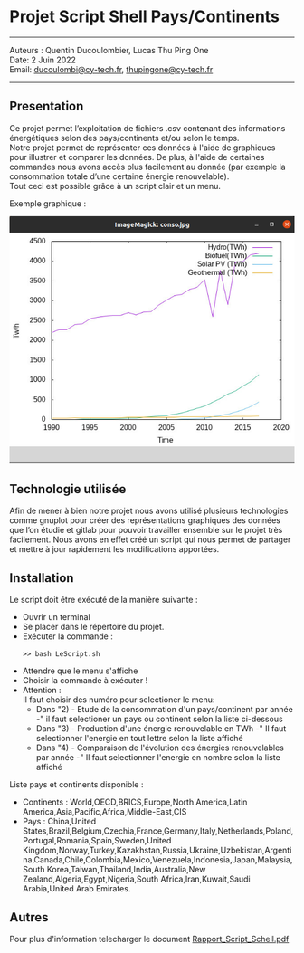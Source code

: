 # Projet Script Shell Pays/Continents
---

Auteurs : Quentin Ducoulombier, Lucas Thu Ping One  
Date: 2 Juin 2022  
Email: ducoulombi@cy-tech.fr, thupingone@cy-tech.fr

---
## Presentation

Ce projet permet l’exploitation de fichiers .csv contenant des informations
énergétiques selon des pays/continents et/ou selon le temps.  
Notre projet permet de
représenter ces données à l'aide de graphiques pour illustrer et comparer les données. De plus, à l'aide de certaines commandes nous avons accès plus facilement au donnée (par
exemple la consommation totale d’une certaine énergie renouvelable).  
Tout ceci est possible grâce à un script clair et un menu.  
  
Exemple graphique :
  
![Graphique comparant les energies](./ressourcesReadme/screenProjetScriptShell.png)

## Technologie utilisée

Afin de mener à bien notre projet nous avons utilisé plusieurs technologies comme
gnuplot pour créer des représentations graphiques des données que l’on étudie et gitlab
pour pouvoir travailler ensemble sur le projet très facilement. Nous avons en effet créé un
script qui nous permet de partager et mettre à jour rapidement les modifications apportées.

## Installation 

Le script doit être exécuté de la manière suivante :

- Ouvrir un terminal
- Se placer dans le répertoire du projet.
- Exécuter la commande :
  ```
  >> bash LeScript.sh 
  ```
- Attendre que le menu s'affiche
- Choisir la commande à exécuter !
- Attention :   
    Il faut choisir des numéro pour selectioner le menu:  
    - Dans "2) - Etude de la consommation d'un pays/continent par année -" il faut selectioner un pays ou continent selon la liste ci-dessous
    - Dans "3) - Production d'une énergie renouvelable en TWh -" Il faut selectionner l'energie en tout lettre selon la liste affiché
    - Dans "4) - Comparaison de l'évolution des énergies renouvelables par année -" Il faut selectionner l'energie en nombre selon la liste affiché


Liste pays et continents disponible :
- Continents : World,OECD,BRICS,Europe,North America,Latin America,Asia,Pacific,Africa,Middle-East,CIS
- Pays : China,United States,Brazil,Belgium,Czechia,France,Germany,Italy,Netherlands,Poland,Portugal,Romania,Spain,Sweden,United Kingdom,Norway,Turkey,Kazakhstan,Russia,Ukraine,Uzbekistan,Argentina,Canada,Chile,Colombia,Mexico,Venezuela,Indonesia,Japan,Malaysia,South Korea,Taiwan,Thailand,India,Australia,New Zealand,Algeria,Egypt,Nigeria,South Africa,Iran,Kuwait,Saudi Arabia,United Arab Emirates.

## Autres

Pour plus d'information telecharger le document [Rapport_Script_Schell.pdf](https://github.com/QuentinDucoulombier/Projet-Script-Shell-Pays/blob/main/Rapport_Script_Shell.pdf)